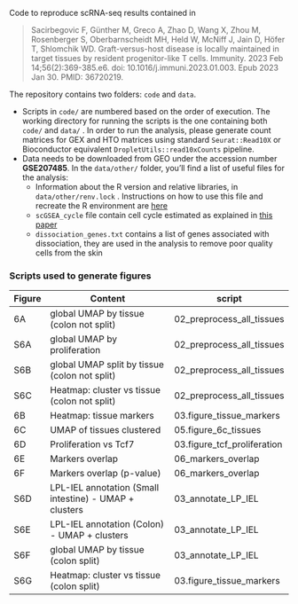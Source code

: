 Code to reproduce scRNA-seq results contained in 

> Sacirbegovic F, Günther M, Greco A, Zhao D, Wang X, Zhou M, Rosenberger S, Oberbarnscheidt MH, Held W, McNiff J, Jain D, Höfer T, Shlomchik WD. Graft-versus-host disease is locally maintained in target tissues by resident progenitor-like T cells. Immunity. 2023 Feb 14;56(2):369-385.e6. doi: 10.1016/j.immuni.2023.01.003. Epub 2023 Jan 30. PMID: 36720219.
> 

The repository contains two folders: `code` and `data`. 

- Scripts in `code/`  are numbered based on the order of execution. The working directory for running the scripts is the one containing both `code/` and `data/` . In order to run the analysis, please generate count matrices for GEX and HTO matrices using standard `Seurat::Read10X` or Bioconductor equivalent `DropletUtils::read10xCounts` pipeline.
- Data needs to be downloaded from GEO under the accession number **GSE207485**. In the `data/other/` folder, you’ll find a list of useful files for the analysis:
    - Information about the R version and relative libraries, in `data/other/renv.lock` . Instructions on how to use this file and recreate the R environment are [here](https://rstudio.github.io/renv/articles/renv.html)
    - `scGSEA_cycle` file contain cell cycle estimated as explained in [this paper](https://pubmed.ncbi.nlm.nih.gov/32783885/)
    - `dissociation_genes.txt` contains a list of genes associated with dissociation, they are used in the analysis to remove poor quality cells from the skin

### Scripts used to generate figures

| Figure | Content | script |
| --- | --- | --- |
| 6A | global UMAP by tissue (colon not split) | 02_preprocess_all_tissues |
| S6A | global UMAP by proliferation | 02_preprocess_all_tissues |
| S6B | global UMAP split by tissue (colon not split) | 02_preprocess_all_tissues |
| S6C | Heatmap: cluster vs tissue (colon not split) | 02_preprocess_all_tissues |
| 6B | Heatmap: tissue markers | 03.figure_tissue_markers |
| 6C | UMAP of tissues clustered | 05.figure_6c_tissues |
| 6D | Proliferation vs Tcf7 | 03.figure_tcf_proliferation |
| 6E | Markers overlap  | 06_markers_overlap |
| 6F | Markers overlap (p-value) | 06_markers_overlap |
| S6D | LPL-IEL annotation (Small intestine) - UMAP + clusters | 03_annotate_LP_IEL |
| S6E | LPL-IEL annotation (Colon) - UMAP + clusters | 03_annotate_LP_IEL |
| S6F | global UMAP by tissue (colon split) | 03_annotate_LP_IEL |
| S6G | Heatmap: cluster vs tissue (colon split) | 03.figure_tissue_markers |
